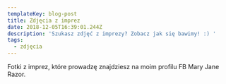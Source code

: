 ```yaml
---
templateKey: blog-post
title: Zdjęcia z imprez
date: 2018-12-05T16:39:01.244Z
description: 'Szukasz zdjęć z imprezy? Zobacz jak się bawimy! :) '
tags:
  - zdjęcia
---
```

Fotki z imprez, które prowadzę znajdziesz na moim profilu FB Mary Jane Razor.
